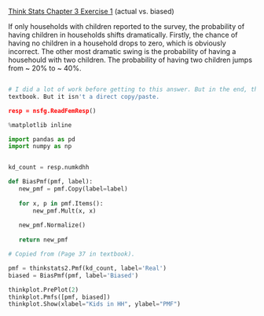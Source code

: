 [Think Stats Chapter 3 Exercise 1](http://greenteapress.com/thinkstats2/html/thinkstats2004.html#toc31) (actual vs. biased)

If only households with children reported to the survey, the probability of having children in households shifts dramatically. 
Firstly, the chance of having no children in a household drops to zero, which is obviously incorrect. The other most dramatic
swing is the probability of having a househould with two children. The probability of having two children jumps from ~ 20% to ~ 40%.

 ```python

# I did a lot of work before getting to this answer. But in the end, this answer is mostly derived from the solution in the 
textbook. But it isn't a direct copy/paste.

resp = nsfg.ReadFemResp()

%matplotlib inline

import pandas as pd
import numpy as np


kd_count = resp.numkdhh

def BiasPmf(pmf, label): 
    new_pmf = pmf.Copy(label=label) 
    
    for x, p in pmf.Items(): 
        new_pmf.Mult(x, x) 
        
    new_pmf.Normalize() 
    
    return new_pmf

# Copied from (Page 37 in textbook). 

pmf = thinkstats2.Pmf(kd_count, label='Real')
biased = BiasPmf(pmf, label='Biased')

thinkplot.PrePlot(2)
thinkplot.Pmfs([pmf, biased])
thinkplot.Show(xlabel="Kids in HH", ylabel="PMF")

```
